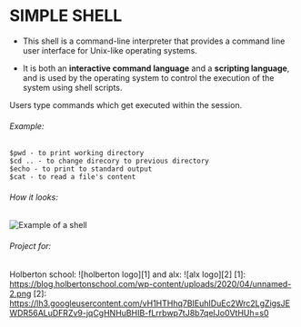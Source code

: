 # SIMPLE SHELL

* This shell is a command-line interpreter that provides a command line user interface for Unix-like operating systems.

* It is both an **interactive command language** and a **scripting language**, and is used by the operating system to control the execution of the system using shell scripts.

Users type commands which get executed within the session.

###### Example:
~~~~
$pwd - to print working directory
$cd .. - to change direcory to previous directory
$echo - to print to standard output
$cat - to read a file's content

~~~~

###### How it looks:
![Example of a shell](https://drive.google.com/file/d/1uT-D43OHTkm2KGS6acF132j5rz9y2n4_/view?usp=sharing)


###### Project for:
Holberton school: ![holberton logo][1] and alx: ![alx logo][2]
[1]: https://blog.holbertonschool.com/wp-content/uploads/2020/04/unnamed-2.png
[2]: https://lh3.googleusercontent.com/vH1HTHhq7BIEuhIDuEc2Wrc2LgZigsJEWDR56ALuDFRZv9-jqCgHNHuBHIB-fLrrbwp7tJ8b7qeIJo0VtHUh=s0
